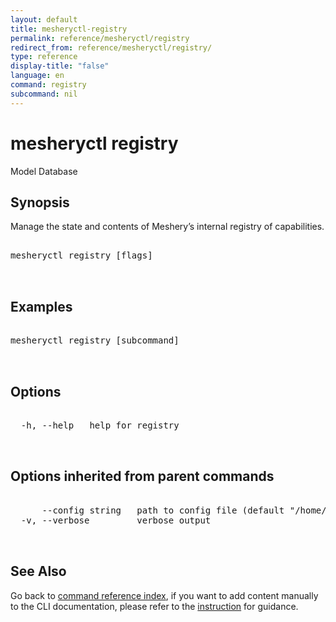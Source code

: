 ```yaml
---
layout: default
title: mesheryctl-registry
permalink: reference/mesheryctl/registry
redirect_from: reference/mesheryctl/registry/
type: reference
display-title: "false"
language: en
command: registry
subcommand: nil
---
```


# mesheryctl registry

Model Database

## Synopsis

Manage the state and contents of Meshery’s internal registry of capabilities.
<pre class='codeblock-pre'>
<div class='codeblock'>
mesheryctl registry [flags]

</div>
</pre> 

## Examples

<pre class='codeblock-pre'>
<div class='codeblock'>
mesheryctl registry [subcommand]

</div>
</pre> 

## Options

<pre class='codeblock-pre'>
<div class='codeblock'>
  -h, --help   help for registry

</div>
</pre>

## Options inherited from parent commands

<pre class='codeblock-pre'>
<div class='codeblock'>
      --config string   path to config file (default "/home/aadhitya/.meshery/config.yaml")
  -v, --verbose         verbose output

</div>
</pre>

## See Also

Go back to [command reference index](/reference/mesheryctl/), if you want to add content manually to the CLI documentation, please refer to the [instruction](/project/contributing/contributing-cli#preserving-manually-added-documentation) for guidance.
